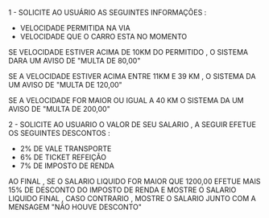 1 - SOLICITE AO USUÁRIO AS SEGUINTES INFORMAÇÕES :

 - VELOCIDADE PERMITIDA NA VIA
- VELOCIDADE QUE O CARRO ESTA NO MOMENTO


SE VELOCIDADE ESTIVER ACIMA DE  10KM DO PERMITIDO , O SISTEMA DARA UM
AVISO DE "MULTA DE 80,00"

SE A VELOCIDADE ESTIVER ACIMA ENTRE 11KM E 39 KM , O SISTEMA DA UM
AVISO DE "MULTA DE 120,00"

SE A VELOCIDADE FOR MAIOR OU IGUAL A 40 KM O SISTEMA DA UM AVISO DE
"MULTA DE 200,00"


2 -  SOLICITE AO USUARIO O VALOR DE SEU SALARIO , A SEGUIR EFETUE OS SEGUINTES
 DESCONTOS : 
- 2%  DE VALE TRANSPORTE
- 6% DE TICKET REFEIÇÃO 
- 7% DE IMPOSTO DE RENDA 

AO FINAL , SE O SALARIO LIQUIDO FOR MAIOR QUE 1200,00  EFETUE MAIS 15% DE DESCONTO DO 
IMPOSTO DE RENDA E MOSTRE O SALARIO LIQUIDO FINAL  , CASO CONTRARIO , MOSTRE O SALARIO 
JUNTO COM A MENSAGEM "NÃO HOUVE DESCONTO"